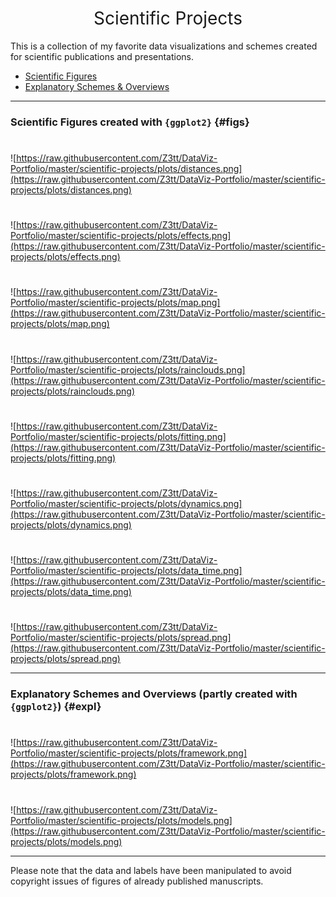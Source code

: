 <h1 style="font-weight:normal" align="center">
  &nbsp;Scientific Projects&nbsp;
</h1>

This is a collection of my favorite data visualizations and schemes created for scientific publications and presentations.

* [Scientific Figures](#figs)
* [Explanatory Schemes & Overviews](#expl)

***

### Scientific Figures created with `{ggplot2}` {#figs}

#

![https://raw.githubusercontent.com/Z3tt/DataViz-Portfolio/master/scientific-projects/plots/distances.png](https://raw.githubusercontent.com/Z3tt/DataViz-Portfolio/master/scientific-projects/plots/distances.png)

#

![https://raw.githubusercontent.com/Z3tt/DataViz-Portfolio/master/scientific-projects/plots/effects.png](https://raw.githubusercontent.com/Z3tt/DataViz-Portfolio/master/scientific-projects/plots/effects.png)

#

![https://raw.githubusercontent.com/Z3tt/DataViz-Portfolio/master/scientific-projects/plots/map.png](https://raw.githubusercontent.com/Z3tt/DataViz-Portfolio/master/scientific-projects/plots/map.png)

#

![https://raw.githubusercontent.com/Z3tt/DataViz-Portfolio/master/scientific-projects/plots/rainclouds.png](https://raw.githubusercontent.com/Z3tt/DataViz-Portfolio/master/scientific-projects/plots/rainclouds.png)

#

![https://raw.githubusercontent.com/Z3tt/DataViz-Portfolio/master/scientific-projects/plots/fitting.png](https://raw.githubusercontent.com/Z3tt/DataViz-Portfolio/master/scientific-projects/plots/fitting.png)

#

![https://raw.githubusercontent.com/Z3tt/DataViz-Portfolio/master/scientific-projects/plots/dynamics.png](https://raw.githubusercontent.com/Z3tt/DataViz-Portfolio/master/scientific-projects/plots/dynamics.png)

#

![https://raw.githubusercontent.com/Z3tt/DataViz-Portfolio/master/scientific-projects/plots/data_time.png](https://raw.githubusercontent.com/Z3tt/DataViz-Portfolio/master/scientific-projects/plots/data_time.png)

#

![https://raw.githubusercontent.com/Z3tt/DataViz-Portfolio/master/scientific-projects/plots/spread.png](https://raw.githubusercontent.com/Z3tt/DataViz-Portfolio/master/scientific-projects/plots/spread.png)

***

### Explanatory Schemes and Overviews (partly created with `{ggplot2}`) {#expl}

#

![https://raw.githubusercontent.com/Z3tt/DataViz-Portfolio/master/scientific-projects/plots/framework.png](https://raw.githubusercontent.com/Z3tt/DataViz-Portfolio/master/scientific-projects/plots/framework.png)

#

![https://raw.githubusercontent.com/Z3tt/DataViz-Portfolio/master/scientific-projects/plots/models.png](https://raw.githubusercontent.com/Z3tt/DataViz-Portfolio/master/scientific-projects/plots/models.png)

***

Please note that the data and labels have been manipulated to avoid copyright issues of figures of already published manuscripts.
